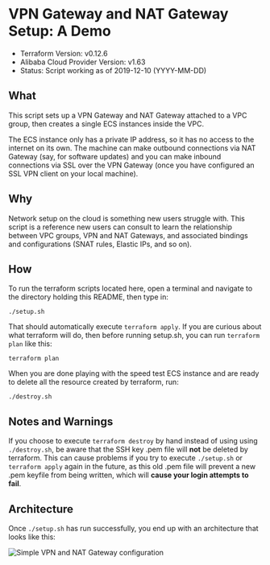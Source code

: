 # VPN Gateway and NAT Gateway Setup: A Demo 

- Terraform Version: v0.12.6
- Alibaba Cloud Provider Version: v1.63
- Status: Script working as of 2019-12-10 (YYYY-MM-DD)

## What

This script sets up a VPN Gateway and NAT Gateway attached to a VPC group, then creates a single ECS instances inside the VPC.

The ECS instance only has a private IP address, so it has no access to the internet on its own. The machine can make outbound connections via NAT Gateway (say, for software updates) and you can make inbound connections via SSL over the VPN Gateway (once you have configured an SSL VPN client on your local machine).

## Why

Network setup on the cloud is something new users struggle with. This script is a reference new users can consult to learn the relationship between VPC groups, VPN and NAT Gateways, and associated bindings and configurations (SNAT rules, Elastic IPs, and so on).

## How 

To run the terraform scripts located here, open a terminal and navigate to the directory holding this README, then type in:

```
./setup.sh
```

That should automatically execute `terraform apply`. If you are curious about what terraform will do, then before running setup.sh, you can run `terraform plan` like this:

```
terraform plan
```

When you are done playing with the speed test ECS instance and are ready to delete all the resource created by terraform, run:

```
./destroy.sh
```

## Notes and Warnings

If you choose to execute `terraform destroy` by hand instead of using using `./destroy.sh`, be aware that the SSH key .pem file will **not** be deleted by terraform. This can cause problems if you try to execute `./setup.sh` or `terraform apply` again in the future, as this old .pem file will prevent a new .pem keyfile from being written, which will **cause your login attempts to fail**.

## Architecture

Once `./setup.sh` has run successfully, you end up with an architecture that looks like this:

![Simple VPN and NAT Gateway configuration](diagrams/vpn-nat-gateway.png)
